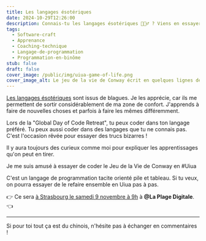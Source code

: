 ```yaml
---
title: Les langages ésotériques
date: 2024-10-29T12:26:00
description: Connais-tu les langages ésotériques 🧙🏼‍♂️ ? Viens en essayer à la Global Day of Code Retreat à Strasbourg le 9 novembre.
tags:
  - Software-craft
  - Apprenance
  - Coaching-technique
  - Langage-de-programmation
  - Programmation-en-binôme
stub: false
draft: false
cover_image: /public/img/uiua-game-of-life.png
cover_image_alt: Le jeu de la vie de Conway écrit en quelques lignes de Uiua. Un langage de programmation très compact utilisant des glyphes.
---
```

[Les langages ésotériques](/glossaire/langage-esoterique) sont issus de blagues. 
Je les apprécie, car ils me permettent de sortir considérablement de ma zone de confort.
J'apprends à faire de nouvelles choses et parfois à faire les mêmes différemment.

Lors de la "Global Day of Code Retreat", tu peux coder dans ton langage préféré.
Tu peux aussi coder dans des langages que tu ne connais pas.
C'est l'occasion rêvée pour essayer des trucs bizarres !

Il y aura toujours des curieux comme moi pour expliquer les apprentissages qu'on peut en tirer.

Je me suis amusé à essayer de coder le Jeu de la Vie de Conway en #Uiua

C'est un langage de programmation tacite orienté pile et tableau.
Si tu veux, on pourra essayer de le refaire ensemble en Uiua pas à pas.

👉 Ce sera [à Strasbourg le samedi 9 novembre à 9h](https://www.meetup.com/fr-FR/software-crafters-strasbourg/events/304179139) à **@La Plage Digitale**. 👈

---

Si pour toi tout ça est du chinois, n'hésite pas à échanger en commentaires !

